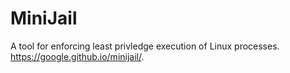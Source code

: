 # MiniJail

A tool for enforcing least privledge execution of Linux processes.
https://google.github.io/minijail/.